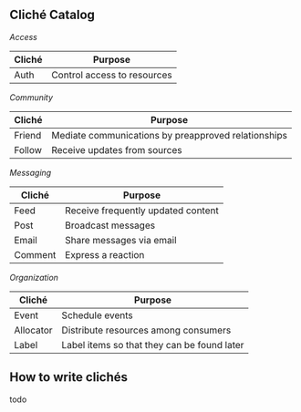 Cliché Catalog
--------------


*Access*

| Cliché | Purpose |
| ------ | ------- |
| Auth | Control access to resources |

*Community*

| Cliché | Purpose |
| ------ | ------- |
| Friend | Mediate communications by preapproved relationships |
| Follow | Receive updates from sources |

*Messaging*

| Cliché | Purpose |
| ------ | ------- |
| Feed | Receive frequently updated content |
| Post | Broadcast messages |
| Email | Share messages via email |
| Comment | Express a reaction |

*Organization*

| Cliché | Purpose |
| ------ | ------- |
| Event | Schedule events |
| Allocator | Distribute resources among consumers |
| Label | Label items so that they can be found later |

How to write clichés
--------------------

todo
